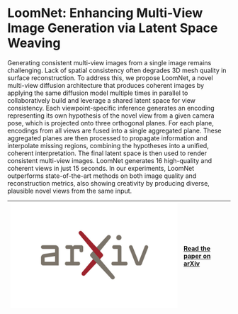 # LoomNet: Enhancing Multi-View Image Generation via Latent Space Weaving
Generating consistent multi-view images from a single image remains challenging. Lack of spatial consistency often degrades 3D mesh quality in surface reconstruction. To address this, we propose LoomNet, a novel multi-view diffusion architecture that produces coherent images by applying the same diffusion model multiple times in parallel to collaboratively build and leverage a shared latent space for view consistency. Each viewpoint-specific inference generates an encoding representing its own hypothesis of the novel view from a given camera pose, which is projected onto three orthogonal planes. For each plane, encodings from all views are fused into a single aggregated plane. These aggregated planes are then processed to propagate information and interpolate missing regions, combining the hypotheses into a unified, coherent interpretation. The final latent space is then used to render consistent multi-view images. LoomNet generates 16 high-quality and coherent views in just 15 seconds. In our experiments, LoomNet outperforms state-of-the-art methods on both image quality and reconstruction metrics, also showing creativity by producing diverse, plausible novel views from the same input.

| [![arXiv](https://github.com/GiulioFede/LoomNet/blob/main/github_files/arxiv_logo.jpg?raw=true)](https://arxiv.org/abs/XXXX.XXXXX) | [**Read the paper on arXiv**](https://arxiv.org/abs/XXXX.XXXXX) |
|:--:|:--|




